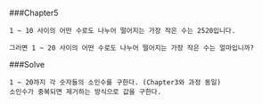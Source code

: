 ###Chapter5

    1 ~ 10 사이의 어떤 수로도 나누어 떨어지는 가장 작은 수는 2520입니다.

    그러면 1 ~ 20 사이의 어떤 수로도 나누어 떨어지는 가장 작은 수는 얼마입니까?


###Solve

    1 ~ 20까지 각 숫자들의 소인수를 구한다. (Chapter3와 과정 동일)
    소인수가 중복되면 제거하는 방식으로 값을 구한다.